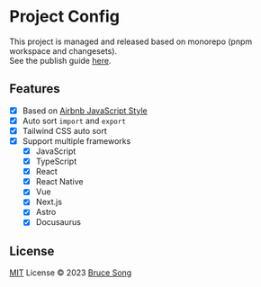 # Project Config

This project is managed and released based on monorepo (pnpm workspace and changesets).  
See the publish guide [here](./DEVELOPMENT.md).

## Features

- [x] Based on [Airbnb JavaScript Style](https://github.com/airbnb/javascript)
- [x] Auto sort `import` and `export`
- [x] Tailwind CSS auto sort
- [x] Support multiple frameworks
  - [x] JavaScript
  - [x] TypeScript
  - [x] React
  - [x] React Native
  - [x] Vue
  - [x] Next.js
  - [x] Astro
  - [x] Docusaurus

## License

[MIT](/LICENSE) License &copy; 2023 [Bruce Song](https://github.com/recallwei)
